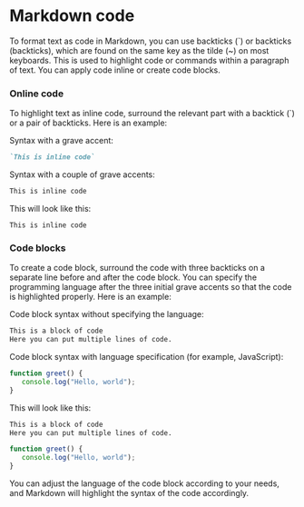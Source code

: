 # Markdown code

To format text as code in Markdown, you can use backticks (`) or backticks (backticks), which are found on the same key as the tilde (~) on most keyboards. This is used to highlight code or commands within a paragraph of text. You can apply code inline or create code blocks.

### Online code

To highlight text as inline code, surround the relevant part with a backtick (`) or a pair of backticks. Here is an example:

Syntax with a grave accent:

```markdown
`This is inline code`
```

Syntax with a couple of grave accents:

```markdown
This is inline code
```

This will look like this:

`This is inline code`

### Code blocks

To create a code block, surround the code with three backticks on a separate line before and after the code block. You can specify the programming language after the three initial grave accents so that the code is highlighted properly. Here is an example:

Code block syntax without specifying the language:

```markdown
This is a block of code
Here you can put multiple lines of code.
```

Code block syntax with language specification (for example, JavaScript):

```javascript
function greet() {
   console.log("Hello, world");
}
```

This will look like this:

```markdown
This is a block of code
Here you can put multiple lines of code.
```

```javascript
function greet() {
   console.log("Hello, world");
}
```

You can adjust the language of the code block according to your needs, and Markdown will highlight the syntax of the code accordingly.
